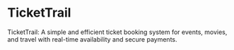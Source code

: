 # TicketTrail
TicketTrail: A simple and efficient ticket booking system for events, movies, and travel with real-time availability and secure payments.
